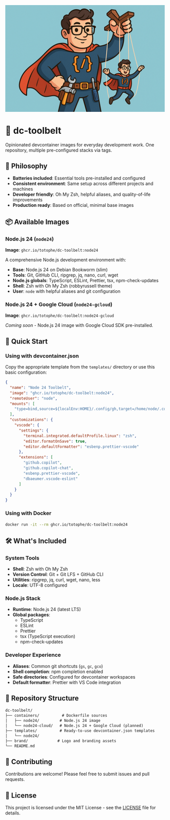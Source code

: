 <p align="center">
  <img src="brand/dc-toolbelt-logo.png" alt="dc-toolbelt" />
</p>

# 🧰 dc-toolbelt

Opinionated devcontainer images for everyday development work. One repository, multiple pre-configured stacks via tags.

## 🎯 Philosophy

- **Batteries included**: Essential tools pre-installed and configured
- **Consistent environment**: Same setup across different projects and machines
- **Developer friendly**: Oh My Zsh, helpful aliases, and quality-of-life improvements
- **Production ready**: Based on official, minimal base images

## 📦 Available Images

### Node.js 24 (`node24`)
**Image**: `ghcr.io/totophe/dc-toolbelt:node24`

A comprehensive Node.js development environment with:
- **Base**: Node.js 24 on Debian Bookworm (slim)
- **Tools**: Git, GitHub CLI, ripgrep, jq, nano, curl, wget
- **Node.js globals**: TypeScript, ESLint, Prettier, tsx, npm-check-updates
- **Shell**: Zsh with Oh My Zsh (robbyrussell theme)
- **User**: `node` with helpful aliases and git configuration

### Node.js 24 + Google Cloud (`node24-gcloud`)
**Image**: `ghcr.io/totophe/dc-toolbelt:node24-gcloud`

*Coming soon* - Node.js 24 image with Google Cloud SDK pre-installed.

## 🚀 Quick Start

### Using with devcontainer.json

Copy the appropriate template from the `templates/` directory or use this basic configuration:

```json
{
  "name": "Node 24 Toolbelt",
  "image": "ghcr.io/totophe/dc-toolbelt:node24",
  "remoteUser": "node",
  "mounts": [
    "type=bind,source=${localEnv:HOME}/.config/gh,target=/home/node/.config/gh"
  ],
  "customizations": {
    "vscode": {
      "settings": {
        "terminal.integrated.defaultProfile.linux": "zsh",
        "editor.formatOnSave": true,
        "editor.defaultFormatter": "esbenp.prettier-vscode"
      },
      "extensions": [
        "github.copilot",
        "github.copilot-chat",
        "esbenp.prettier-vscode",
        "dbaeumer.vscode-eslint"
      ]
    }
  }
}
```

### Using with Docker

```bash
docker run -it --rm ghcr.io/totophe/dc-toolbelt:node24
```

## 🛠 What's Included

### System Tools
- **Shell**: Zsh with Oh My Zsh
- **Version Control**: Git + Git LFS + GitHub CLI
- **Utilities**: ripgrep, jq, curl, wget, nano, less
- **Locale**: UTF-8 configured

### Node.js Stack
- **Runtime**: Node.js 24 (latest LTS)
- **Global packages**: 
  - TypeScript
  - ESLint
  - Prettier
  - tsx (TypeScript execution)
  - npm-check-updates

### Developer Experience
- **Aliases**: Common git shortcuts (`gs`, `gc`, `gco`)
- **Shell completion**: npm completion enabled
- **Safe directories**: Configured for devcontainer workspaces
- **Default formatter**: Prettier with VS Code integration

## 📂 Repository Structure

```
dc-toolbelt/
├── containers/          # Dockerfile sources
│   ├── node24/         # Node.js 24 image
│   └── node24-cloud/   # Node.js 24 + Google Cloud (planned)
├── templates/          # Ready-to-use devcontainer.json templates
│   └── node24/
├── brand/             # Logo and branding assets
└── README.md
```

## 🤝 Contributing

Contributions are welcome! Please feel free to submit issues and pull requests.

## 📄 License

This project is licensed under the MIT License - see the [LICENSE](LICENSE) file for details.